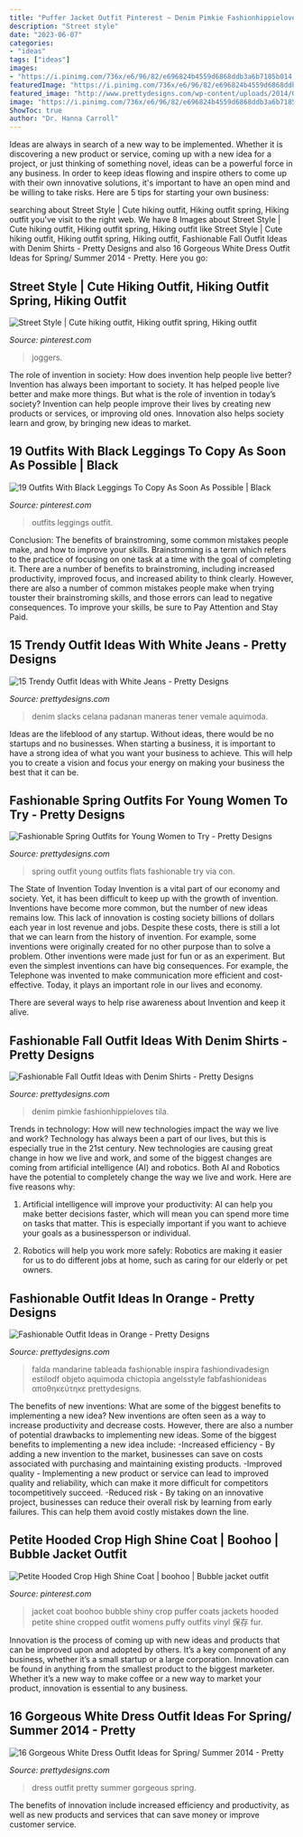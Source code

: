 ```yaml
---
title: "Puffer Jacket Outfit Pinterest ~ Denim Pimkie Fashionhippieloves Tila"
description: "Street style"
date: "2023-06-07"
categories:
- "ideas"
tags: ["ideas"]
images:
- "https://i.pinimg.com/736x/e6/96/82/e696824b4559d6868ddb3a6b7185b014.jpg"
featuredImage: "https://i.pinimg.com/736x/e6/96/82/e696824b4559d6868ddb3a6b7185b014.jpg"
featured_image: "http://www.prettydesigns.com/wp-content/uploads/2014/06/Casual-chic-White-Jeans-Outfit-Idea.jpg"
image: "https://i.pinimg.com/736x/e6/96/82/e696824b4559d6868ddb3a6b7185b014.jpg"
ShowToc: true
author: "Dr. Hanna Carroll"
---
```



Ideas are always in search of a new way to be implemented. Whether it is discovering a new product or service, coming up with a new idea for a project, or just thinking of something novel, ideas can be a powerful force in any business. In order to keep ideas flowing and inspire others to come up with their own innovative solutions, it's important to have an open mind and be willing to take risks. Here are 5 tips for starting your own business: 
	

		
searching about Street Style | Cute hiking outfit, Hiking outfit spring, Hiking outfit you've visit to the right web. We have 8 Images about Street Style | Cute hiking outfit, Hiking outfit spring, Hiking outfit like Street Style | Cute hiking outfit, Hiking outfit spring, Hiking outfit, Fashionable Fall Outfit Ideas with Denim Shirts - Pretty Designs and also 16 Gorgeous White Dress Outfit Ideas for Spring/ Summer 2014 - Pretty. Here you go:
		
    
## Street Style | Cute Hiking Outfit, Hiking Outfit Spring, Hiking Outfit

<img loading=lazy src="https://i.pinimg.com/736x/e6/96/82/e696824b4559d6868ddb3a6b7185b014.jpg" onerror="this.onerror=null;this.src='https://tse4.mm.bing.net/th?id=OIP.qZOZqpQ_imGIz_-3KiNoFQHaOO&amp;pid=15.1';" alt="Street Style | Cute hiking outfit, Hiking outfit spring, Hiking outfit">

_Source: pinterest.com_

>joggers. 

	

The role of invention in society: How does invention help people live better?
Invention has always been important to society. It has helped people live better and make more things. But what is the role of invention in today’s society? Invention can help people improve their lives by creating new products or services, or improving old ones. Innovation also helps society learn and grow, by bringing new ideas to market.

    
## 19 Outfits With Black Leggings To Copy As Soon As Possible | Black

<img loading=lazy src="https://i.pinimg.com/736x/dc/a2/ee/dca2ee8ba07d43f16d87f2791e819bdf.jpg" onerror="this.onerror=null;this.src='https://tse1.mm.bing.net/th?id=OIP.RrHxykDuiRHyw-NfAB9G8gHaPz&amp;pid=15.1';" alt="19 Outfits With Black Leggings To Copy As Soon As Possible | Black">

_Source: pinterest.com_

>outfits leggings outfit. 

	

Conclusion: The benefits of brainstroming, some common mistakes people make, and how to improve your skills.
Brainstroming is a term which refers to the practice of focusing on one task at a time with the goal of completing it. There are a number of benefits to brainstroming, including increased productivity, improved focus, and increased ability to think clearly. However, there are also a number of common mistakes people make when trying touster their brainstroming skills, and those errors can lead to negative consequences. To improve your skills, be sure to Pay Attention and Stay Paid.

    
## 15 Trendy Outfit Ideas With White Jeans - Pretty Designs

<img loading=lazy src="http://www.prettydesigns.com/wp-content/uploads/2014/06/Casual-chic-White-Jeans-Outfit-Idea.jpg" onerror="this.onerror=null;this.src='https://tse3.mm.bing.net/th?id=OIP.Po63tc0oI7dOrBeqW6X2sAHaK3&amp;pid=15.1';" alt="15 Trendy Outfit Ideas with White Jeans - Pretty Designs">

_Source: prettydesigns.com_

>denim slacks celana padanan maneras tener vemale aquimoda. 

	

Ideas are the lifeblood of any startup. Without ideas, there would be no startups and no businesses. When starting a business, it is important to have a strong idea of what you want your business to achieve. This will help you to create a vision and focus your energy on making your business the best that it can be.

    
## Fashionable Spring Outfits For Young Women To Try - Pretty Designs

<img loading=lazy src="https://www.prettydesigns.com/wp-content/uploads/2014/04/Spring-Outfit-with-Flats.jpg" onerror="this.onerror=null;this.src='https://tse3.mm.bing.net/th?id=OIP.0YMIoIhHUXQ2SrFzgAhUJgHaK2&amp;pid=15.1';" alt="Fashionable Spring Outfits for Young Women to Try - Pretty Designs">

_Source: prettydesigns.com_

>spring outfit young outfits flats fashionable try via con. 

	

The State of Invention Today
Invention is a vital part of our economy and society. Yet, it has been difficult to keep up with the growth of invention. Inventions have become more common, but the number of new ideas remains low. This lack of innovation is costing society billions of dollars each year in lost revenue and jobs.
Despite these costs, there is still a lot that we can learn from the history of invention. For example, some inventions were originally created for no other purpose than to solve a problem. Other inventions were made just for fun or as an experiment. But even the simplest inventions can have big consequences. For example, the Telephone was invented to make communication more efficient and cost-effective. Today, it plays an important role in our lives and economy.

There are several ways to help rise awareness about Invention and keep it alive.

    
## Fashionable Fall Outfit Ideas With Denim Shirts - Pretty Designs

<img loading=lazy src="https://www.prettydesigns.com/wp-content/uploads/2014/09/Trendy-Outfit-with-Denim-Shirt-for-Work.jpg" onerror="this.onerror=null;this.src='https://tse2.mm.bing.net/th?id=OIP.d0zB9pASOIIWkDmp9FJu7AHaK3&amp;pid=15.1';" alt="Fashionable Fall Outfit Ideas with Denim Shirts - Pretty Designs">

_Source: prettydesigns.com_

>denim pimkie fashionhippieloves tila. 

	

Trends in technology: How will new technologies impact the way we live and work?
Technology has always been a part of our lives, but this is especially true in the 21st century. New technologies are causing great change in how we live and work, and some of the biggest changes are coming from artificial intelligence (AI) and robotics.
Both AI and Robotics have the potential to completely change the way we live and work. Here are five reasons why:

1. Artificial intelligence will improve your productivity: AI can help you make better decisions faster, which will mean you can spend more time on tasks that matter. This is especially important if you want to achieve your goals as a businessperson or individual.

2. Robotics will help you work more safely: Robotics are making it easier for us to do different jobs at home, such as caring for our elderly or pet owners.

    
## Fashionable Outfit Ideas In Orange - Pretty Designs

<img loading=lazy src="http://www.prettydesigns.com/wp-content/uploads/2014/06/Pretty-Orange-Maxi-Dress-Outfit-Idea.jpg" onerror="this.onerror=null;this.src='https://tse3.mm.bing.net/th?id=OIP.n5w310jUJgVHe4mY0NK_mQHaK0&amp;pid=15.1';" alt="Fashionable Outfit Ideas in Orange - Pretty Designs">

_Source: prettydesigns.com_

>falda mandarine tableada fashionable inspira fashiondivadesign estilodf objeto aquimoda chictopia angelsstyle fabfashionideas αποθηκεύτηκε prettydesigns. 

	

The benefits of new inventions: What are some of the biggest benefits to implementing a new idea?
New inventions are often seen as a way to increase productivity and decrease costs. However, there are also a number of potential drawbacks to implementing new ideas. Some of the biggest benefits to implementing a new idea include: 
-Increased efficiency - By adding a new invention to the market, businesses can save on costs associated with purchasing and maintaining existing products. 
-Improved quality - Implementing a new product or service can lead to improved quality and reliability, which can make it more difficult for competitors tocompetitively succeed. 
-Reduced risk - By taking on an innovative project, businesses can reduce their overall risk by learning from early failures. This can help them avoid costly mistakes down the line.

    
## Petite Hooded Crop High Shine Coat | Boohoo | Bubble Jacket Outfit

<img loading=lazy src="https://i.pinimg.com/736x/90/60/5f/90605f63d07441a7800c1364a2aa9b39.jpg" onerror="this.onerror=null;this.src='https://tse2.mm.bing.net/th?id=OIP.OmmJUGRvzcoMJkFZwgF1yQHaLH&amp;pid=15.1';" alt="Petite Hooded Crop High Shine Coat | boohoo | Bubble jacket outfit">

_Source: pinterest.com_

>jacket coat boohoo bubble shiny crop puffer coats jackets hooded petite shine cropped outfit womens puffy outfits vinyl 保存 fur. 

	

Innovation is the process of coming up with new ideas and products that can be improved upon and adopted by others. It’s a key component of any business, whether it’s a small startup or a large corporation. Innovation can be found in anything from the smallest product to the biggest marketer. Whether it’s a new way to make coffee or a new way to market your product, innovation is essential to any business.

    
## 16 Gorgeous White Dress Outfit Ideas For Spring/ Summer 2014 - Pretty

<img loading=lazy src="http://www.prettydesigns.com/wp-content/uploads/2014/05/Pretty-White-Dress-Outfit.jpg" onerror="this.onerror=null;this.src='https://tse2.mm.bing.net/th?id=OIP._ysiGrs1PknON7qJrHWYwAHaLG&amp;pid=15.1';" alt="16 Gorgeous White Dress Outfit Ideas for Spring/ Summer 2014 - Pretty">

_Source: prettydesigns.com_

>dress outfit pretty summer gorgeous spring. 

	

The benefits of innovation include increased efficiency and productivity, as well as new products and services that can save money or improve customer service.


